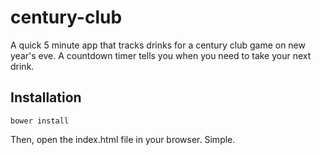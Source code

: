 # century-club

A quick 5 minute app that tracks drinks for a century club game on new year's eve.
A countdown timer tells you when you need to take your next drink.

## Installation

```bower install ```

Then, open the index.html file in your browser. Simple.

